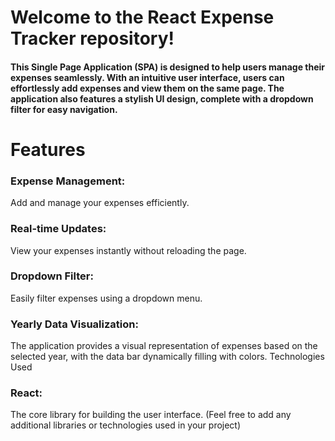 # Welcome to the React Expense Tracker repository! 
#### This Single Page Application (SPA) is designed to help users manage their expenses seamlessly. With an intuitive user interface, users can effortlessly add expenses and view them on the same page. The application also features a stylish UI design, complete with a dropdown filter for easy navigation.

# Features
### Expense Management: 
Add and manage your expenses efficiently.
### Real-time Updates: 
View your expenses instantly without reloading the page.
### Dropdown Filter: 
Easily filter expenses using a dropdown menu.
### Yearly Data Visualization: 
The application provides a visual representation of expenses based on the selected year, with the data bar dynamically filling with colors.
Technologies Used
### React: 
The core library for building the user interface.
(Feel free to add any additional libraries or technologies used in your project)

